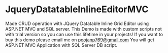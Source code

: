 # JqueryDatatableInlineEditorMVC
Made CRUD operation with JQuery Datatable Inline Grid Editor using ASP.NET MVC and SQL server. This Demo is made with custom scripts not with trial version so you can use this lifetime in your projects! If you want to buy this demo please email me on poojanp769@gmail.com You will get ASP.NET MVC Application with SQL Server DB script. 
